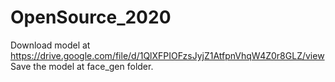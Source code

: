 # OpenSource_2020
Download model at https://drive.google.com/file/d/1QlXFPIOFzsJyjZ1AtfpnVhqW4Z0r8GLZ/view
Save the model at face_gen folder.
